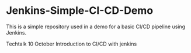 # Jenkins-Simple-CI-CD-Demo

This is a simple repository used in a demo for a basic CI/CD pipeline using Jenkins.


Techtalk 10 October Introduction to CI/CD with jenkins
